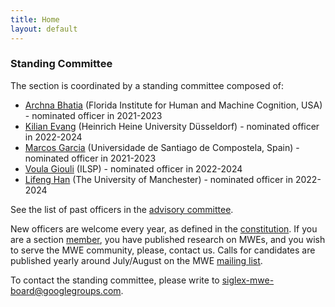```yaml
---
title: Home
layout: default
---
```


### Standing Committee

The section is coordinated by a standing committee composed of:

- [Archna Bhatia](https://www.ihmc.us/groups/abhatia/) (Florida Institute for Human and Machine Cognition, USA) - nominated officer in 2021-2023
- [Kilian Evang](https://kilian.evang.name/) (Heinrich Heine University Düsseldorf) - nominated officer in 2022-2024
- [Marcos Garcia](https://citius.gal/team/marcos-garcia-gonzalez) (Universidade de Santiago de Compostela, Spain) - nominated officer in 2021-2023
- [Voula Giouli](https://www.ilsp.gr/en/members/giouli-voula-2/) (ILSP) - nominated officer in 2022-2024
- [Lifeng Han](https://www.research.manchester.ac.uk/portal/lifeng.han.html) (The University of Manchester) - nominated officer in 2022-2024

See the list of past officers in the [advisory committee](advisorycommittee).

New officers are welcome every year, as defined in the [constitution](constitution). If you are a section [member](members), you have published research on MWEs, and you wish to serve the MWE community, please, contact us. Calls for candidates are published yearly around July/August on the MWE [mailing list](../mailinglist).

To contact the standing committee, please write to [siglex-mwe-board@googlegroups.com](mailto:siglex-mwe-board@googlegroups.com).
